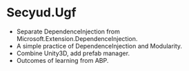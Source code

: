 # Secyud.Ugf
* Separate DependenceInjection from Microsoft.Extension.DependenceInjection.
* A simple practice of DependenceInjection and Modularity.
* Combine Unity3D, add prefab manager.
* Outcomes of learning from ABP.
